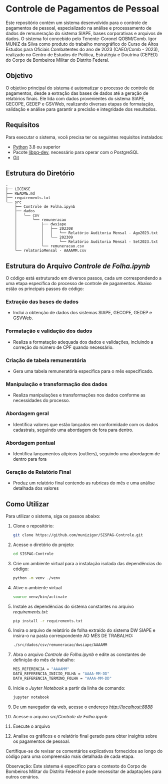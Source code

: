 # Controle de Pagamentos de Pessoal

Este repositório contém um sistema desenvolvido para o controle de pagamentos de pessoal, especializado na análise e processamento de dados de remuneração do sistema SIAPE, bases corporativas e arquivos de dados. O sistema foi concebido pelo Tenente-Coronel QOBM/Comb. Igor MUNIZ da Silva como produto do trabalho monográfico do Curso de Altos Estudos para Oficiais Combatentes do ano de 2023 (CAEO/Comb - 2023), realizado no Centro de Estudos de Política, Estratégia e Doutrina (CEPED) do Corpo de Bombeiros Militar do Distrito Federal.

## Objetivo

O objetivo principal do sistema é automatizar o processo de controle de pagamentos, desde a extração das bases de dados até a geração de relatórios finais. Ele lida com dados provenientes do sistema SIAPE, GECOPE, GEDEP e GSVWeb, realizando diversas etapas de formatação, validação e análise para garantir a precisão e integridade dos resultados.

## Requisitos

Para executar o sistema, você precisa ter os seguintes requisitos instalados:

- [Python](https://www.python.org/downloads/) 3.8 ou superior
- Pacote [libpq-dev](https://www.postgresql.org/docs/devel/libpq.html), necessário para operar com o PostgreSQL
- [Git](https://git-scm.com/)

## Estrutura do Diretório

    .
    ├── LICENSE
    ├── README.md
    ├── requirements.txt
    └── src
        ├── Controle de Folha.ipynb
        ├── dados
        │   └── csv
        │       └── remuneracao
        │           ├── dwsiape
        │           │   ├── 202308
        │           │   │   └── Relatório Auditoria Mensal - Ago2023.txt
        │           │   └── 202309
        │           │       └── Relatório Auditoria Mensal - Set2023.txt
        │           └── remuneracao.csv
        └── relatorioMensal - AAAAMM.csv

## Estrutura do Arquivo _Controle de Folha.ipynb_

O código está estruturado em diversos passos, cada um correspondendo a uma etapa específica do processo de controle de pagamentos. Abaixo estão os principais passos do código:

### Extração das bases de dados

- Inclui a obtenção de dados dos sistemas SIAPE, GECOPE, GEDEP e GSVWeb.

### Formatação e validação dos dados

- Realiza a formatação adequada dos dados e validações, incluindo a correção do número de CPF quando necessário.

### Criação de tabela remuneratória

- Gera uma tabela remuneratória específica para o mês especificado.

### Manipulação e transformação dos dados

- Realiza manipulações e transformações nos dados conforme as necessidades do processo.

### Abordagem geral

- Identifica valores que estão lançados em conformidade com os dados cadastrais, seguindo uma abordagem de fora para dentro.

### Abordagem pontual

- Identifica lançamentos atípicos (outliers), seguindo uma abordagem de dentro para fora

### Geração de Relatório Final

- Produz um relatório final contendo as rubricas do mês e uma análise detalhada dos valores

## Como Utilizar

Para utilizar o sistema, siga os passos abaixo:

1. Clone o repositório:

   ```bash
   git clone https://github.com/munizigor/SISPAG-Controle.git
2. Acesse o diretório do projeto:

    ```bash
    cd SISPAG-Controle
3. Crie um ambiente virtual para a instalação isolada das dependências do código:

   ```bash
   python -m venv ./venv
4. Ative o ambiente virtual

   ```bash
   source venv/bin/activate
5. Instale as dependências do sistema constantes no arquivo _requirements.txt_:

   ```bash
   pip install -r requirements.txt
7. Insira o arquivo de relatório de folha extraído do sistema DW SIAPE e insira-o na pasta correspondente AO MÊS DE TRABALHO:

   ```bash
   ./src/dados/csv/remuneracao/dwsiape/AAAAMM
8. Abra o arquivo _Controle de Folha.ipynb_ e edite as constantes de definição do mês de trabalho:

    ```bash
    MES_REFERENCIA = "AAAAMM"
    DATA_REFERENCIA_INICIO_FOLHA = "AAAA-MM-DD"
    DATA_REFERENCIA_TERMINO_FOLHA = "AAAA-MM-DD"
9. Inicie o _Juyter Notebook_ a partir da linha de comando:
    ```bash
    jupyter notebook
10. De um navegador da web, acesse o endereço *<http://localhost:8888>*

11. Acesse o arquivo _src/Controle de Folha.ipynb_

12. Execute o arquivo

13.  Analise os gráficos e o relatório final gerado para obter insights sobre os pagamentos de pessoal.

Certifique-se de revisar os comentários explicativos fornecidos ao longo do código para uma compreensão mais detalhada de cada etapa.

Observação: Este sistema é específico para o contexto do Corpo de Bombeiros Militar do Distrito Federal e pode necessitar de adaptações para outros cenários.
